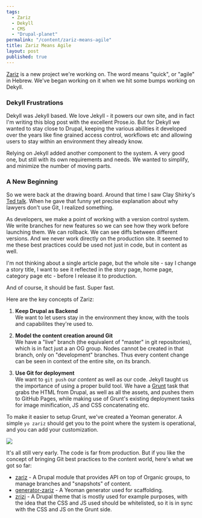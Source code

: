 ```yaml
---
tags:
  - Zariz
  - Dekyll
  - CMS
  - "Drupal-planet"
permalink: "/content/zariz-means-agile"
title: Zariz Means Agile
layout: post
published: true
---
```


[Zariz](https://github.com/Gizra/zariz) is a new project we're working on. The word means "quick", or "agile" in Hebrew. We've began working on it when we hit some bumps working on Dekyll.

### Dekyll Frustrations

Dekyll was Jekyll based. We love Jekyll - it powers our own site, and in fact I'm writing this blog post with the excellent Prose.io. But for Dekyll we wanted to stay close to Drupal, keeping the various abilities it developed over the years like fine grained access control, workflows etc and allowing users to stay within an environment they already know.

Relying on Jekyll added another component to the system. A very good one, but still with its own requirements and needs. We wanted to simplify, and minimize the number of moving parts.

### A New Beginning

So we were back at the drawing board. Around that time I saw Clay Shirky's [Ted talk](http://www.ted.com/talks/clay_shirky_how_the_internet_will_one_day_transform_government.html). When he gave that funny yet precise explanation about why lawyers don't use Git, I realized something.

<!-- more -->

As developers, we make a point of working with a version control system. We write branches for new features so we can see how they work before launching them. We can rollback. We can see diffs between different versions. And we never work directly on the production site. It seemed to me these best practices could be used not just in code, but in content as well.

I'm not thinking about a single article page, but the whole site - say I change a story title, I want to see it reflected in the story page, home page, category page etc - before I release it to production.

And of course, it should be fast. Super fast.

Here are the key concepts of Zariz:

1) __Keep Drupal as Backend__  
We want to let users stay in the environment they know, with the tools and capabilites they're used to.

2) __Model the content creation around Git__  
We have a "live" branch (the equivalent of "master" in git repositories), which is in fact just a an OG group. Nodes cannot be created in that branch, only on "development" branches. Thus every content change can be seen in context of the entire site, on its branch.

3) __Use Git for deployment__  
We want to ``git push`` our _content_ as well as our code. Jekyll taught us the importance of using a proper build tool. We have a [Grunt](http://gruntjs.com/) task that grabs the HTML from Drupal, as well as all the assets, and pushes them to GitHub Pages, while making use of Grunt's existing deployment tasks for image minification, JS and CSS concatenating etc.

To make it easier to setup Grunt, we've created a Yeoman generator. A simple ``yo zariz`` should get you to the point where the system is operational, and you can add your customization.

![]({{BASE_PATH}}/assets/images/posts/zariz/generator-zariz.jpg)

It's all still very early. The code is far from production. But if you like the concept of bringing Git best practices to the content world, here's what we got so far:

* [zariz](https://github.com/Gizra/zariz) - A Drupal module that provides API on top of Organic groups, to manage branches and "snapshots" of content.
* [generator-zariz](https://npmjs.org/package/generator-zariz) - A Yeoman generator used for scaffolding.
* [zrizi](https://github.com/Gizra/zrizi) - A Drupal theme that is mostly used for example purposes, with the idea that the CSS and JS used should be whitelisted, so it is in sync with the CSS and JS on the Grunt side.
